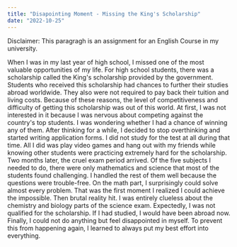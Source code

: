 ```yaml
---
title: "Disapointing Moment - Missing the King's Scholarship"
date: "2022-10-25"
---
```


Disclaimer: This paragragh is an assignment for an English Course in my university.

When I was in my last year of high school, I missed one of the most valuable opportunities of my life. For high school students, there was a scholarship called the King's scholarship provided by the government. Students who received this scholarship had chances to further their studies abroad worldwide. They also were not required to pay back their tuition and living costs. Because of these reasons, the level of competitiveness and difficulty of getting this scholarship was out of this world. At first, I was not interested in it because I was nervous about competing against the country's top students. I was wondering whether I had a chance of winning any of them. After thinking for a while, I decided to stop overthinking and started writing application forms. I did not study for the test at all during that time. All I did was play video games and hang out with my friends while knowing other students were practicing extremely hard for the scholarship. Two months later, the cruel exam period arrived. Of the five subjects I needed to do, there were only mathematics and science that most of the students found challenging. I handled the rest of them well because the questions were trouble-free. On the math part, I surprisingly could solve almost every problem. That was the first moment I realized I could achieve the impossible. Then brutal reality hit. I was entirely clueless about the chemistry and biology parts of the science exam. Expectedly, I was not qualified for the scholarship. If I had studied, I would have been abroad now. Finally, I could not do anything but feel disappointed in myself. To prevent this from happening again, I learned to always put my best effort into everything.
